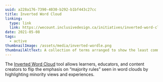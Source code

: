 ```yaml
---
uuid: a228a176-7390-4030-b292-b1bf443c27cc
title: Inverted Word Cloud
linking:
  type: link
  link: https://wecount.inclusivedesign.ca/initiatives/inverted-word-clouds/
date: 2021-05-08
tags:
  - active
thumbnailImage: /assets/media/inverted-wordle.png
thumbnailAltText: A collection of terms arranged to show the least common responses more prominently
---
```

The [Inverted Word Cloud](https://wecount.inclusivedesign.ca/initiatives/inverted-word-clouds/) tool allows learners,
educators, and content creators to flip the emphasis on “majority rules” seen in word clouds by highlighting
minority views and experiences.
